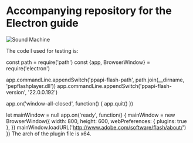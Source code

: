 # Accompanying repository for the Electron guide

![Sound Machine](https://rawgithub.com/bojzi/sound-machine/master/sketch/sound-machine.png)


The code I used for testing is:

const path = require('path')
const {app, BrowserWindow} = require('electron')

app.commandLine.appendSwitch('ppapi-flash-path', path.join(__dirname, 'pepflashplayer.dll'))
app.commandLine.appendSwitch('ppapi-flash-version', '22.0.0.192')

app.on('window-all-closed', function() {
  app.quit()
})

let mainWindow = null
app.on('ready', function() {
  mainWindow = new BrowserWindow({
    width: 800,
    height: 600,
    webPreferences: {
      plugins: true
    },
  })
  mainWindow.loadURL('http://www.adobe.com/software/flash/about/')
})
The arch of the plugin file is x64.